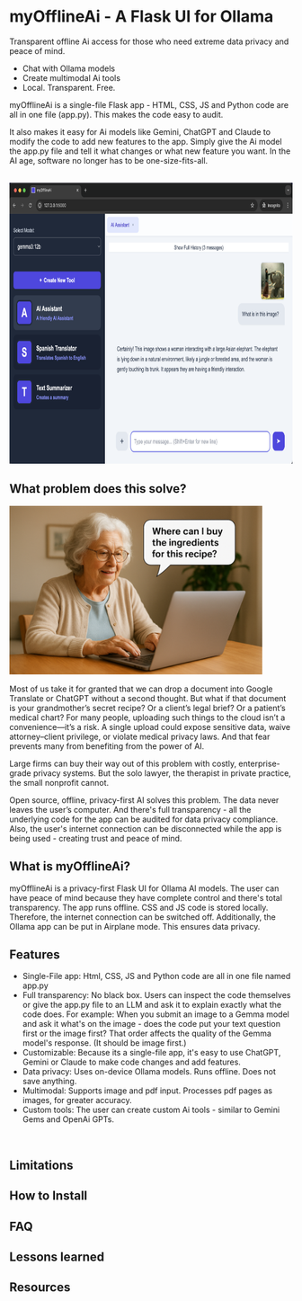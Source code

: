 # myOfflineAi - A Flask UI for Ollama

Transparent offline Ai access for those who need extreme data privacy and peace of mind.

- Chat with Ollama models
- Create multimodal Ai tools
- Local. Transparent. Free.

myOfflineAi is a single-file Flask app - HTML, CSS, JS and Python code are all in one file (app.py). This makes the code easy to audit. 

It also makes it easy for Ai models like Gemini, ChatGPT and Claude to modify the code to add new features to the app. Simply give the Ai model the app.py file and tell it what changes or what new feature you want. In the AI age, software no longer has to be one-size-fits-all.


<br>

<img src="https://github.com/vbookshelf/myOfflineAi/blob/main/images/image1.png" alt="App screenshot" height="500">

<br>

## What problem does this solve?

<img src="https://github.com/vbookshelf/myOfflineAi/blob/main/images/image2.png" alt="Grandmother using a laptop" height="300">

Most of us take it for granted that we can drop a document into Google Translate or ChatGPT without a second thought. But what if that document is your grandmother’s secret recipe? Or a client’s legal brief? Or a patient’s medical chart? For many people, uploading such things to the cloud isn’t a convenience—it’s a risk. A single upload could expose sensitive data, waive attorney–client privilege, or violate medical privacy laws. And that fear prevents many from benefiting from the power of AI.

Large firms can buy their way out of this problem with costly, enterprise-grade privacy systems. But the solo lawyer, the therapist in private practice, the small nonprofit cannot.

Open source, offline, privacy-first AI solves this problem. The data never leaves the user’s computer. And there's full transparency - all the underlying code for the app can be audited for data privacy compliance. Also, the user's internet connection can be disconnected while the app is being used - creating trust and peace of mind.

## What is myOfflineAi?

myOfflineAi is a privacy-first Flask UI for Ollama AI models. The user can have peace of mind because they have complete control and there's total transparency. The app runs offline. CSS and JS code is stored locally. Therefore, the internet connection can be switched off. Additionally, the Ollama app can be put in Airplane mode. This ensures data privacy.

## Features

- Single-File app: Html, CSS, JS and Python code are all in one file named app.py
- Full transparency: No black box. Users can inspect the code themselves or give the app.py file to an LLM and ask it to explain exactly what the code does. For example: When you submit an image to a Gemma model and ask it what's on the image - does the code put your text question first or the image first? That order affects the quality of the Gemma model's response. (It should be image first.)
- Customizable: Because its a single-file app, it's easy to use ChatGPT, Gemini or Claude to make code changes and add features.
- Data privacy: Uses on-device Ollama models. Runs offline. Does not save anything.
- Multimodal: Supports image and pdf input. Processes pdf pages as images, for greater accuracy.
- Custom tools: The user can create custom Ai tools - similar to Gemini Gems and OpenAi GPTs.

<br>

## Limitations

## How to Install

## FAQ

## Lessons learned

## Resources


